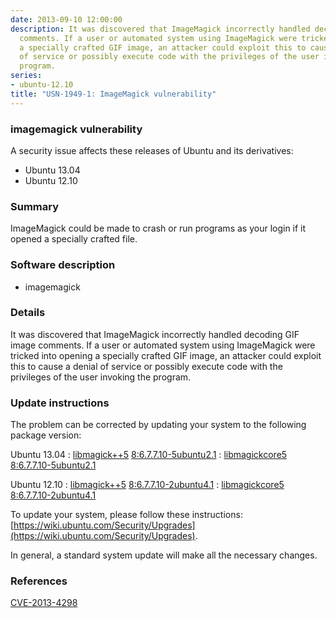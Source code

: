 ```yaml
---
date: 2013-09-10 12:00:00
description: It was discovered that ImageMagick incorrectly handled decoding GIF image
  comments. If a user or automated system using ImageMagick were tricked into opening
  a specially crafted GIF image, an attacker could exploit this to cause a denial
  of service or possibly execute code with the privileges of the user invoking the
  program.
series:
- ubuntu-12.10
title: "USN-1949-1: ImageMagick vulnerability"
---
```


### imagemagick vulnerability

A security issue affects these releases of Ubuntu and its derivatives:

* Ubuntu 13.04
* Ubuntu 12.10

### Summary

ImageMagick could be made to crash or run programs as your login if it opened a specially crafted file.

### Software description

* imagemagick 

### Details

It was discovered that ImageMagick incorrectly handled decoding GIF image comments. If a user or automated system using ImageMagick were tricked into opening a specially crafted GIF image, an attacker could exploit this to cause a denial of service or possibly execute code with the privileges of the user invoking the program. 

### Update instructions

The problem can be corrected by updating your system to the following package version:

Ubuntu 13.04
 : [libmagick++5](https://launchpad.net/ubuntu/+source/imagemagick) <span> [8:6.7.7.10-5ubuntu2.1](https://launchpad.net/ubuntu/+source/imagemagick/8:6.7.7.10-5ubuntu2.1) </span> 
 : [libmagickcore5](https://launchpad.net/ubuntu/+source/imagemagick) <span> [8:6.7.7.10-5ubuntu2.1](https://launchpad.net/ubuntu/+source/imagemagick/8:6.7.7.10-5ubuntu2.1) </span> 

Ubuntu 12.10
 : [libmagick++5](https://launchpad.net/ubuntu/+source/imagemagick) <span> [8:6.7.7.10-2ubuntu4.1](https://launchpad.net/ubuntu/+source/imagemagick/8:6.7.7.10-2ubuntu4.1) </span> 
 : [libmagickcore5](https://launchpad.net/ubuntu/+source/imagemagick) <span> [8:6.7.7.10-2ubuntu4.1](https://launchpad.net/ubuntu/+source/imagemagick/8:6.7.7.10-2ubuntu4.1) </span> 

To update your system, please follow these instructions: [https://wiki.ubuntu.com/Security/Upgrades](https://wiki.ubuntu.com/Security/Upgrades).

In general, a standard system update will make all the necessary changes. 

### References

 [CVE-2013-4298](http://people.ubuntu.com/~ubuntu-security/cve/CVE-2013-4298)
